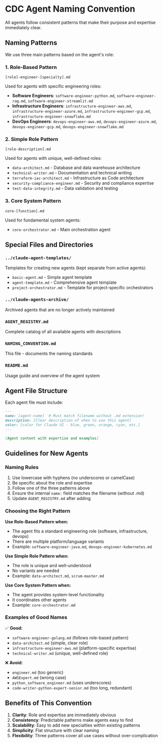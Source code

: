 # CDC Agent Naming Convention

All agents follow consistent patterns that make their purpose and expertise immediately clear.

## Naming Patterns

We use three main patterns based on the agent's role:

### 1. Role-Based Pattern
```
[role]-engineer-[specialty].md
```
Used for agents with specific engineering roles:
- **Software Engineers**: `software-engineer-python.md`, `software-engineer-rag.md`, `software-engineer-streamlit.md`
- **Infrastructure Engineers**: `infrastructure-engineer-aws.md`, `infrastructure-engineer-azure.md`, `infrastructure-engineer-gcp.md`, `infrastructure-engineer-snowflake.md`
- **DevOps Engineers**: `devops-engineer-aws.md`, `devops-engineer-azure.md`, `devops-engineer-gcp.md`, `devops-engineer-snowflake.md`

### 2. Simple Role Pattern
```
[role-description].md
```
Used for agents with unique, well-defined roles:
- `data-architect.md` - Database and data warehouse architecture
- `technical-writer.md` - Documentation and technical writing
- `terraform-iac-architect.md` - Infrastructure as Code architecture
- `security-compliance-engineer.md` - Security and compliance expertise
- `test-data-integrity.md` - Data validation and testing

### 3. Core System Pattern
```
core-[function].md
```
Used for fundamental system agents:
- `core-orchestrator.md` - Main orchestration agent

## Special Files and Directories

### `../claude-agent-templates/`
Templates for creating new agents (kept separate from active agents):
- `basic-agent.md` - Simple agent template
- `agent-template.md` - Comprehensive agent template
- `project-orchestrator.md` - Template for project-specific orchestrators

### `../claude-agents-archive/`
Archived agents that are no longer actively maintained

### `AGENT_REGISTRY.md`
Complete catalog of all available agents with descriptions

### `NAMING_CONVENTION.md`
This file - documents the naming standards

### `README.md`
Usage guide and overview of the agent system

## Agent File Structure

Each agent file must include:

```markdown
---
name: [agent-name]  # Must match filename without .md extension!
description: [Clear description of when to use this agent]
color: [color for Claude UI - blue, green, orange, cyan, etc.]
---

[Agent content with expertise and examples]
```

## Guidelines for New Agents

### Naming Rules
1. Use lowercase with hyphens (no underscores or camelCase)
2. Be specific about the role and expertise
3. Follow one of the three patterns above
4. Ensure the internal `name:` field matches the filename (without .md)
5. Update `AGENT_REGISTRY.md` after adding

### Choosing the Right Pattern

**Use Role-Based Pattern when:**
- The agent fits a standard engineering role (software, infrastructure, devops)
- There are multiple platform/language variants
- Example: `software-engineer-java.md`, `devops-engineer-kubernetes.md`

**Use Simple Role Pattern when:**
- The role is unique and well-understood
- No variants are needed
- Example: `data-architect.md`, `scrum-master.md`

**Use Core System Pattern when:**
- The agent provides system-level functionality
- It coordinates other agents
- Example: `core-orchestrator.md`

### Examples of Good Names

✅ **Good:**
- `software-engineer-golang.md` (follows role-based pattern)
- `data-architect.md` (simple, clear role)
- `infrastructure-engineer-aws.md` (platform-specific expertise)
- `technical-writer.md` (unique, well-defined role)

❌ **Avoid:**
- `engineer.md` (too generic)
- `AWSExpert.md` (wrong case)
- `python_software_engineer.md` (uses underscores)
- `code-writer-python-expert-senior.md` (too long, redundant)

## Benefits of This Convention

1. **Clarity**: Role and expertise are immediately obvious
2. **Consistency**: Predictable patterns make agents easy to find
3. **Scalability**: Easy to add new specialties within existing patterns
4. **Simplicity**: Flat structure with clear naming
5. **Flexibility**: Three patterns cover all use cases without over-complication